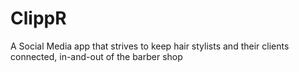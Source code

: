# ClippR
A Social Media app that strives to keep hair stylists and their clients connected, in-and-out of the barber shop
